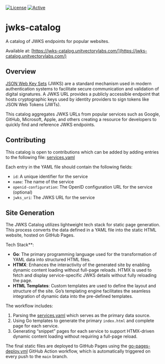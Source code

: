 [![License](https://img.shields.io/badge/license-MIT-blue)](https://opensource.org/licenses/MIT) [![Active](https://img.shields.io/badge/Status-Active-green)](https://guide.unitvectorylabs.com/bestpractices/status/#active)

# jwks-catalog

A catalog of JWKS endpoints for popular websites.

Available at: [https://jwks-catalog.unitvectorylabs.com/](https://jwks-catalog.unitvectorylabs.com/)

## Overview

[JSON Web Key Sets](https://datatracker.ietf.org/doc/html/rfc7517) (JWKS) are a standard mechanism used in modern authentication systems to facilitate secure communication and validation of digital signatures. A JWKS URL provides a publicly accessible endpoint that hosts cryptographic keys used by identity providers to sign tokens like JSON Web Tokens (JWTs).

This catalog aggregates JWKS URLs from popular services such as Google, GitHub, Microsoft, Apple, and others creating a resource for developers to quickly find and reference JWKS endpoints.

## Contributing

This catalog is open to contributions which can be added by adding entries to the following file: [services.yaml](https://github.com/UnitVectorY-Labs/jwks-catalog/blob/main/data/services.yaml)

Each entry in the YAML file should contain the following fields:

- `id`: A unique identifier for the service
- `name`: The name of the service
- `openid-configuration`: The OpenID configuration URL for the service (optional)
- `jwks_uri`: The JWKS URL for the service

## Site Generation

The JWKS Catalog utilizes lightweight tech stack for static page generation. This process converts the data defined in a YAML file into the static HTML website, hosted on GitHub Pages.

Tech Stack**:

- **Go**: The primary programming language used for the transformation of YAML data into structured HTML files.
- **HTMX**: Enhances the interactivity of the generated site by enabling dynamic content loading without full-page reloads. HTMX is used to fetch and display service-specific JWKS details without fully reloading the page.
- **HTML Templates**: Custom templates are used to define the layout and structure of the site. Go’s templating engine facilitates the seamless integration of dynamic data into the pre-defined templates.

The workflow includes:

1. Parsing the [services.yaml](https://github.com/UnitVectorY-Labs/jwks-catalog/blob/main/data/services.yaml) which serves as the primary data source.
2. Using Go templates to generate the primary `index.html` and complete page for each service.  
3. Generating “snippet” pages for each service to support HTMX-driven dynamic content loading without requiring a full-page reload.

The final static files are deployed to GitHub Pages using the [go-pages-deploy.yml](https://github.com/UnitVectorY-Labs/jwks-catalog/blob/main/.github/workflows/go-pages-deploy.yml) GitHub Action workflow, which is automatically triggered on every push to the `main` branch.

